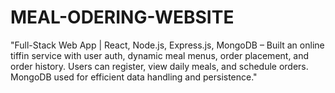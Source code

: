 # MEAL-ODERING-WEBSITE
"Full-Stack Web App | React, Node.js, Express.js, MongoDB – Built an online tiffin service with user auth, dynamic meal menus, order placement, and order history. Users can register, view daily meals, and schedule orders. MongoDB used for efficient data handling and persistence."
